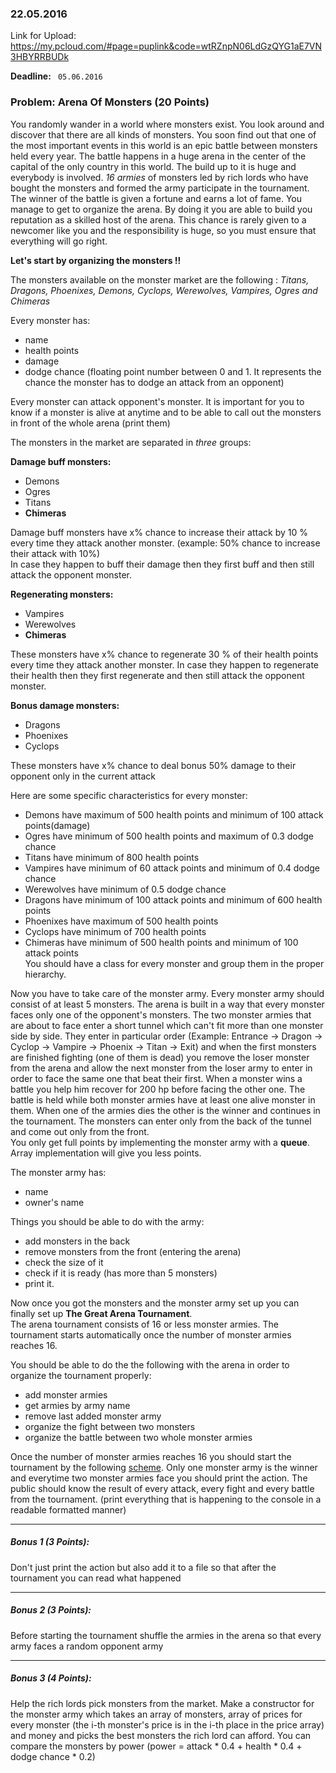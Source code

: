 ### 22.05.2016

Link for Upload: https://my.pcloud.com/#page=puplink&code=wtRZnpN06LdGzQYG1aE7VN3HBYRRBUDk

**Deadline:** ` 05.06.2016`

### Problem: Arena Of Monsters (20 Points)

You randomly wander in a world where monsters exist. You look around and discover that there are all kinds of monsters.
You soon find out that one of the most important events in this world is an epic battle between monsters held every year. 
The battle happens in a huge arena in the center of the capital of the only country in this world.
The build up to it is huge and everybody is involved. *16 armies* of monsters led by rich lords who have bought the monsters and formed the army participate in the tournament.
The winner of the battle is given a fortune and earns a lot of fame.
You manage to get to organize the arena. By doing it you are able to build you reputation as a skilled host of the arena. This chance is rarely given to a newcomer like you
and the responsibility is huge, so you must ensure that everything will go right.

**Let's start by organizing the monsters !!**  

The monsters available on the monster market are the following : *Titans, Dragons, Phoenixes, Demons, Cyclops, Werewolves, Vampires, Ogres and Chimeras*

Every monster has:
* name
* health points
* damage
* dodge chance (floating point number between 0 and 1. It represents the chance the monster has to dodge an attack from an opponent)

Every monster can attack opponent's monster. It is important for you to know if a monster is alive at anytime and to be able to call out the monsters in front of the whole arena (print them)

The monsters in the market are separated in *three* groups:  

**Damage buff monsters:**
* Demons
* Ogres
* Titans
* **Chimeras**  
  
Damage buff monsters have x% chance to increase their attack by 10 % every time they attack another monster. (example: 50% chance to increase their attack with 10%)  
In case they happen to buff their damage then they first buff and then still attack the opponent monster. 

**Regenerating monsters:**
* Vampires
* Werewolves 
* **Chimeras** 

These monsters have x% chance to regenerate 30 % of their health points every time they attack another monster. 
In case they happen to regenerate their health then they first regenerate and then still attack the opponent monster.   

**Bonus damage monsters:**
* Dragons
* Phoenixes
* Cyclops  

These monsters have x% chance to deal bonus 50% damage to their opponent only in the current attack 

Here are some specific characteristics for every monster:
* Demons have maximum of 500 health points and minimum of 100 attack points(damage)
* Ogres have minimum of 500 health points and maximum of 0.3 dodge chance
* Titans have minimum of 800 health points
* Vampires have minimum of 60 attack points and minimum of 0.4 dodge chance
* Werewolves have minimum of 0.5 dodge chance
* Dragons have minimum of 100 attack points and minimum of 600 health points
* Phoenixes have maximum of 500 health points
* Cyclops have minimum of 700 health points  
* Chimeras have minimum of 500 health points and minimum of 100 attack points  
You should have a class for every monster and group them in the proper hierarchy. 
  
Now you have to take care of the monster army. Every monster army should consist of at least 5 monsters.
The arena is built in a way that every monster faces only one of the opponent's monsters. The two monster armies that are about to face enter a short tunnel which can't fit
more than one monster side by side. They enter in particular order (Example: Entrance -> Dragon -> Cyclop -> Vampire -> Phoenix -> Titan -> Exit) and 
when the first monsters are finished fighting (one of them is dead) you remove the loser monster from the arena and allow the next monster from the
loser army to enter in order to face the same one that beat their first. When a monster wins a battle you help him recover for 200 hp before facing the other one. 
The battle is held while both monster armies have at least one alive monster in them.
When one of the armies dies the other is the winner and continues in the tournament. 
The monsters can enter only from the back of the tunnel and come out only from the front.  
You only get full points by implementing the monster army with a **queue**. Array implementation will give you less points.

The monster army has:
* name
* owner's name

Things you should be able to do with the army:
* add monsters in the back
* remove monsters from the front (entering the arena)
* check the size of it
* check if it is ready (has more than 5 monsters)
* print it.   

Now once you got the monsters and the monster army set up you can finally set up **The Great Arena Tournament**.  
The arena tournament consists of 16 or less monster armies. The tournament starts automatically once the number of monster armies reaches 16.

You should be able to do the the following with the arena in order to organize the tournament properly:
* add monster armies
* get armies by army name
* remove last added monster army
* organize the fight between two monsters
* organize the battle between two whole monster armies

Once the number of monster armies reaches 16 you should start the tournament by the following [scheme](https://gyazo.com/011db0c610543d63895523df8ba2b793).
Only one monster army is the winner and everytime two monster armies face you should print the action.
The public should know the result of every attack, every fight and every battle from the tournament. (print everything that is happening to the console in a readable formatted manner)

---

##### Bonus 1 (3 Points):  
Don't just print the action but also add it to a file so that after the tournament you can read what happened

---

##### Bonus 2 (3 Points):  
Before starting the tournament shuffle the armies in the arena so that every army faces a random opponent army

---

##### Bonus 3 (4 Points):  
Help the rich lords pick monsters from the market. 
Make a constructor for the monster army which takes an array of monsters, array of prices for every monster (the i-th monster's price is in the i-th place in the price array) and money and picks the best monsters the rich lord can afford. 
You can compare the monsters by power (power = attack * 0.4 + health * 0.4 + dodge chance * 0.2)

